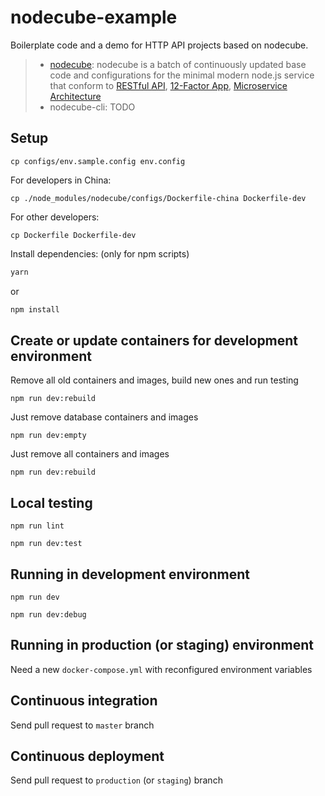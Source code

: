 
# nodecube-example

Boilerplate code and a demo for HTTP API projects based on nodecube.

> * [nodecube](https://github.com/dexteryy/webcube): nodecube is a batch of continuously updated base code and configurations for the minimal modern node.js service that conform to [RESTful API](https://github.com/marmelab/awesome-rest#design), [12-Factor App](https://12factor.net/), [Microservice Architecture](https://github.com/mfornos/awesome-microservices#theory)
> * nodecube-cli: TODO

## Setup

```
cp configs/env.sample.config env.config
```

For developers in China:

```
cp ./node_modules/nodecube/configs/Dockerfile-china Dockerfile-dev
```

For other developers:

```
cp Dockerfile Dockerfile-dev
```

Install dependencies: (only for npm scripts)

```bash
yarn
```

or

```bash
npm install
```

## Create or update containers for development environment

Remove all old containers and images, build new ones and run testing

```
npm run dev:rebuild
```

Just remove database containers and images

```
npm run dev:empty
```

Just remove all containers and images

```
npm run dev:rebuild
```

## Local testing

```
npm run lint
```

```
npm run dev:test
```

## Running in development environment

```
npm run dev
```

```
npm run dev:debug
```

## Running in production (or staging) environment

Need a new `docker-compose.yml` with reconfigured environment variables

## Continuous integration

Send pull request to `master` branch

## Continuous deployment

Send pull request to `production` (or `staging`) branch
